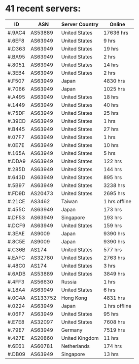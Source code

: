 # 41 recent servers:

| ID | ASN | Server Country | Online |
| ------ | ------ | ------ | ------ |
| #.9AC4 | AS53889 | United States | 17636 hrs |
| #.6EF8 | AS63949 | United States | 9 hrs |
| #.D363 | AS63949 | United States | 19 hrs |
| #.BA95 | AS63949 | United States | 2 hrs |
| #.8051 | AS63949 | United States | 14 hrs |
| #.3EB4 | AS63949 | United States | 2 hrs |
| #.F507 | AS63949 | Japan | 4830 hrs |
| #.7066 | AS63949 | Japan | 1025 hrs |
| #.A495 | AS63949 | United States | 18 hrs |
| #.1449 | AS63949 | United States | 40 hrs |
| #.75DF | AS63949 | United States | 25 hrs |
| #.39CD | AS63949 | United States | 1 hrs |
| #.B445 | AS63949 | United States | 27 hrs |
| #.07F7 | AS63949 | United States | 1 hrs |
| #.0E7E | AS63949 | United States | 10 hrs |
| #.165A | AS63949 | United States | 5 hrs |
| #.DDA9 | AS63949 | United States | 122 hrs |
| #.285D | AS63949 | United States | 144 hrs |
| #.643D | AS63949 | United States | 895 hrs |
| #.5B97 | AS63949 | United States | 3238 hrs |
| #.FD9D | AS20473 | United States | 2695 hrs |
| #.21CE | AS3462 | Taiwan | 1 hrs offline |
| #.455C | AS63949 | Japan | 173 hrs |
| #.DF53 | AS63949 | Singapore | 193 hrs |
| #.DCF9 | AS63949 | United States | 159 hrs |
| #.3EAE | AS9009 | Japan | 9390 hrs |
| #.8C5E | AS9009 | Japan | 9390 hrs |
| #.C36B | AS174 | United States | 577 hrs |
| #.EAFC | AS32780 | United States | 2763 hrs |
| #.48C0 | AS174 | United States | 3 hrs |
| #.6ADB | AS53889 | United States | 3849 hrs |
| #.4FF3 | AS56630 | Russia | 1 hrs |
| #.18A4 | AS63949 | United States | 6 hrs |
| #.0C4A | AS133752 | Hong Kong | 4831 hrs |
| #.0224 | AS63949 | Japan | 1 hrs offline |
| #.06F7 | AS63949 | United States | 95 hrs |
| #.E7E8 | AS32097 | United States | 7608 hrs |
| #.79E7 | AS63949 | Germany | 7519 hrs |
| #.427E | AS20860 | United Kingdom | 11 hrs |
| #.6E61 | AS60781 | Netherlands | 174 hrs |
| #.DB09 | AS63949 | Singapore | 13 hrs |


